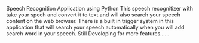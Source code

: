 Speech Recognition Application using Python
This speech recognitizer with take your spech and convert it to text and will also search your speech content on the web browser.
There is a built in trigger system in this application that will search your speech automatically when you will add search word in your speech.
Still Devoloping for more features......
